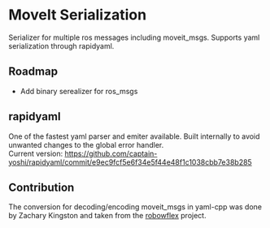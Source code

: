 # MoveIt Serialization

Serializer for multiple ros messages including moveit_msgs. Supports yaml serialization through rapidyaml.

## Roadmap
- Add binary serealizer for ros_msgs

## rapidyaml
One of the fastest yaml parser and emiter available. Built internally to avoid unwanted changes to the global error handler.<br>
Current version: https://github.com/captain-yoshi/rapidyaml/commit/e9ec9fcf5e6f34e5f44e48f1c1038cbb7e38b285

## Contribution
The conversion for decoding/encoding moveit_msgs in yaml-cpp was done by Zachary Kingston and taken from the [robowflex](https://github.com/KavrakiLab/robowflex) project.
